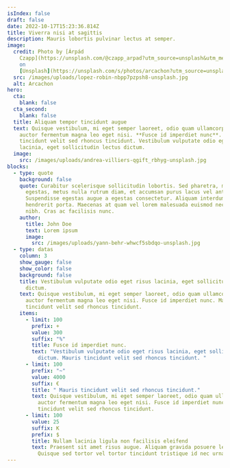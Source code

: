 ```yaml
---
isIndex: false
draft: false
date: 2022-10-17T15:23:36.814Z
title: Viverra nisi at sagittis
description: Mauris lobortis pulvinar lectus at semper.
image:
  credit: Photo by [Árpád
    Czapp](https://unsplash.com/@czapp_arpad?utm_source=unsplash&utm_medium=referral&utm_content=creditCopyText)
    on
    [Unsplash](https://unsplash.com/s/photos/arcachon?utm_source=unsplash&utm_medium=referral&utm_content=creditCopyText)
  src: /images/uploads/lopez-robin-nbpp7pzpsh8-unsplash.jpg
  alt: Arcachon
hero:
  cta:
    blank: false
  cta_second:
    blank: false
  title: Aliquam tempor tincidunt augue
  text: Quisque vestibulum, mi eget semper laoreet, odio quam ullamcorper turpis,
    auctor fermentum magna leo eget nisi. **Fusce id imperdiet nunc**. Mauris
    tincidunt velit sed rhoncus tincidunt. Vestibulum vulputate odio eget risus
    lacinia, eget sollicitudin lectus dictum.
  image:
    src: /images/uploads/andrea-villiers-qgift_rbhyg-unsplash.jpg
blocks:
  - type: quote
    background: false
    quote: Curabitur scelerisque sollicitudin lobortis. Sed pharetra, massa eu varius
      egestas, metus nulla rutrum diam, et accumsan purus lacus vel ante.
      Suspendisse egestas augue a egestas consectetur. Aliquam interdum
      hendrerit porta. Maecenas at quam vel lorem malesuada euismod nec vel
      nibh. Cras ac facilisis nunc.
    author:
      title: John Doe
      text: Lorem ipsum
      image:
        src: /images/uploads/yann-behr-whwcf5sbdqo-unsplash.jpg
  - type: datas
    column: 3
    show_gauge: false
    show_color: false
    background: false
    title: Vestibulum vulputate odio eget risus lacinia, eget sollicitudin lectus
      dictum.
    text: Quisque vestibulum, mi eget semper laoreet, odio quam ullamcorper turpis,
      auctor fermentum magna leo eget nisi. Fusce id imperdiet nunc. Mauris
      tincidunt velit sed rhoncus tincidunt.
    items:
      - limit: 100
        prefix: +
        value: 300
        suffix: "%"
        title: Fusce id imperdiet nunc.
        text: "Vestibulum vulputate odio eget risus lacinia, eget sollicitudin lectus
          dictum. Mauris tincidunt velit sed rhoncus tincidunt. "
      - limit: 100
        prefix: "~"
        value: 4000
        suffix: €
        title: " Mauris tincidunt velit sed rhoncus tincidunt."
        text: Quisque vestibulum, mi eget semper laoreet, odio quam ullamcorper turpis,
          auctor fermentum magna leo eget nisi. Fusce id imperdiet nunc. Mauris
          tincidunt velit sed rhoncus tincidunt.
      - limit: 100
        value: 25
        suffix: K
        prefix: $
        title: Nullam lacinia ligula non facilisis eleifend
        text: Praesent sit amet risus augue. Aliquam gravida posuere lectus ut volutpat.
          Quisque sed tortor vel tortor tincidunt tristique id nec urna
---
```

